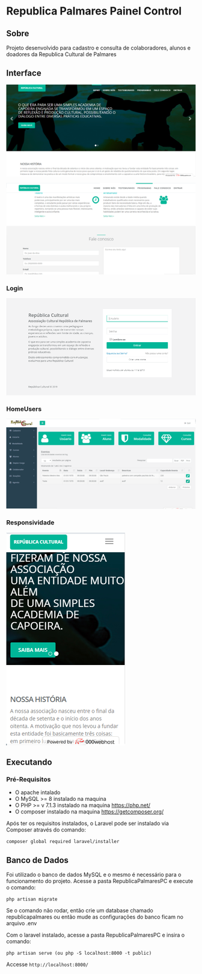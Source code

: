 ﻿# Republica Palmares Painel Control

## Sobre
Projeto desenvolvido para cadastro e consulta de colaboradores, alunos e doadores da Republica Cultural de Palmares

## Interface
![](RepublicaPalmaresPC/img/desktop-rpc.png)


![](RepublicaPalmaresPC/img/desktop-rpcII.png)

### Login
![](RepublicaPalmaresPC/img/login-rpc.png)

### HomeUsers
![](RepublicaPalmaresPC/img/home-rpc.png)

### Responsividade 
![](RepublicaPalmaresPC/img/mobile-rpc.png)

## Executando

### Pré-Requisitos
- O apache intalado
- O MySQL >= 8 instalado na maquina
- O PHP >= v 7.1.3 instalado na maquina https://php.net/
- O composer instalado na maquina https://getcomposer.org/
 
Após ter os requisitos instalados, o Laravel pode ser instalado via Composer através do comando:

	composer global required laravel/installer


## Banco de Dados

Foi utilizado o banco de dados MySQL e o mesmo é necessário para o funcionamento do projeto. Acesse a pasta RepublicaPalmaresPC e execute o comando:

	php artisan migrate

Se o comando não rodar, então crie um database chamado republicapalmares
ou então mude as configurações do banco ficam no arquivo .env



Com o laravel instalado, acesse a pasta RepublicaPalmaresPC e insira o comando:

	php artisan serve (ou php -S localhost:8000 -t public)
    

Accesse `http://localhost:8000/`
